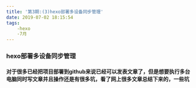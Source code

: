 ```yaml
---
title: '第3期:(3)hexo部署多设备同步管理'
date: 2019-07-02 18:15:54
tags:
    -hexo
    -7月
---
```


### hexo部署多设备同步管理

#### 对于很多已经把项目部署到github来说已经可以发表文章了，但是想要执行多台电脑同时写文章并且操作还是有很多坑，看了网上很多文章总结下来的，一些坑
